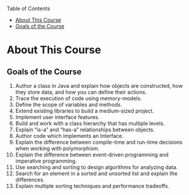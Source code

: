 <!-- START doctoc generated TOC please keep comment here to allow auto update -->
<!-- DON'T EDIT THIS SECTION, INSTEAD RE-RUN doctoc TO UPDATE -->
Table of Contents

-   [About This Course](#about-this-course)
-   [Goals of the Course](#goals-of-the-course)

<!-- END doctoc generated TOC please keep comment here to allow auto update -->
About This Course
=================

Goals of the Course
-------------------

1.  Author a class in Java and explain how objects are constructed, how
    they store data, and how you can define their actions.
2.  Trace the execution of code using memory-models.
3.  Define the scope of variables and methods.
4.  Extend existing libraries to build a medium-sized project.
5.  Implement user interface features.
6.  Build and work with a class hierarchy that has multiple levels.
7.  Explain “is-a” and “has-a” relationships between objects.
8.  Author code which implements an Interface.
9.  Explain the difference between compile-time and run-time decisions
    when working with polymorphism.
10. Explain the difference between event-driven programming and
    imperative programming.
11. Use searching and sorting to design algorithms for analyzing data.
12. Search for an element in a sorted and unsorted list and explain
    the differences.
13. Explain multiple sorting techniques and performance tradeoffs.


